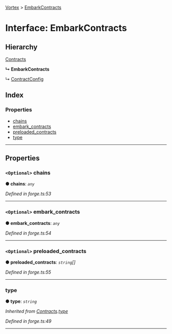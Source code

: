 [Vortex](../README.md) > [EmbarkContracts](../interfaces/embarkcontracts.md)

# Interface: EmbarkContracts

## Hierarchy

 [Contracts](contracts.md)

**↳ EmbarkContracts**

↳  [ContractConfig](contractconfig.md)

## Index

### Properties

* [chains](embarkcontracts.md#chains)
* [embark_contracts](embarkcontracts.md#embark_contracts)
* [preloaded_contracts](embarkcontracts.md#preloaded_contracts)
* [type](embarkcontracts.md#type)

---

## Properties

<a id="chains"></a>

### `<Optional>` chains

**● chains**: *`any`*

*Defined in forge.ts:53*

___
<a id="embark_contracts"></a>

### `<Optional>` embark_contracts

**● embark_contracts**: *`any`*

*Defined in forge.ts:54*

___
<a id="preloaded_contracts"></a>

### `<Optional>` preloaded_contracts

**● preloaded_contracts**: *`string`[]*

*Defined in forge.ts:55*

___
<a id="type"></a>

###  type

**● type**: *`string`*

*Inherited from [Contracts](contracts.md).[type](contracts.md#type)*

*Defined in forge.ts:49*

___

